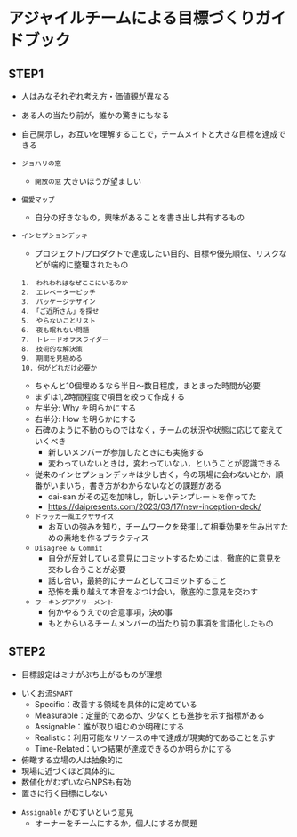 # アジャイルチームによる目標づくりガイドブック

## STEP1

* 人はみなそれぞれ考え方・価値観が異なる
* ある人の当たり前が，誰かの驚きにもなる
* 自己開示し，お互いを理解することで，チームメイトと大きな目標を達成できる
* `ジョハリの窓`
  * `開放の窓` 大きいほうが望ましい
* `偏愛マップ`
  * 自分の好きなもの，興味があることを書き出し共有するもの
* `インセプションデッキ`
  * プロジェクト/プロダクトで達成したい目的、目標や優先順位、リスクなどが端的に整理されたもの

  ```text
  1.　われわれはなぜここにいるのか
  2.　エレベーターピッチ
  3.　パッケージデザイン
  4.　「ご近所さん」を探せ
  5.　やらないことリスト
  6.　夜も眠れない問題
  7.　トレードオフスライダー
  8.　技術的な解決策
  9.　期間を見極める
  10. 何がどれだけ必要か
  ```

  * ちゃんと10個埋めるなら半日〜数日程度，まとまった時間が必要
  * まずは1,2時間程度で項目を絞って作成する
  * 左半分: Why を明らかにする
  * 右半分: How を明らかにする
  * 石碑のように不動のものではなく，チームの状況や状態に応じて変えていくべき
    * 新しいメンバーが参加したときにも実施する
    * 変わっていないときは，変わっていない，ということが認識できる
  * 従来のインセプションデッキは少し古く，今の現場に会わないとか，順番がいまいち，書き方がわからないなどの課題がある
    * dai-san がその辺を加味し，新しいテンプレートを作ってた
    * https://daipresents.com/2023/03/17/new-inception-deck/
  * `ドラッカー風エクササイズ`
    * お互いの強みを知り，チームワークを発揮して相乗効果を生み出すための素地を作るプラクティス
  * `Disagree & Commit`
    * 自分が反対している意見にコミットするためには，徹底的に意見を交わし合うことが必要
    * 話し合い，最終的にチームとしてコミットすること
    * 恐怖を乗り越えて本音をぶつけ合い，徹底的に意見を交わす
  * `ワーキングアグリーメント`
    * 何かやるうえでの合意事項，決め事
    * もとからいるチームメンバーの当たり前の事項を言語化したもの

## STEP2

* 目標設定はミナがぶち上がるものが理想
- いくお流`SMART`
  - Specific：改善する領域を具体的に定めている
  - Measurable：定量的であるか、少なくとも進捗を示す指標がある
  - Assignable：誰が取り組むのか明確にする
  - Realistic：利用可能なリソースの中で達成が現実的であることを示す
  - Time-Related：いつ結果が達成できるのか明らかにする
- 俯瞰する立場の人は抽象的に
- 現場に近づくほど具体的に
- 数値化がむずいならNPSも有効
- 置きに行く目標にしない
* `Assignable` がむずいという意見
  * オーナーをチームにするか，個人にするか問題
